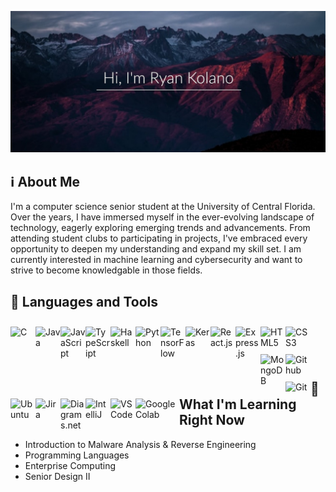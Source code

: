 ![mountains-sunset](john-towner-JgOeRuGD_Y4-unsplash2.jpg)

## :information_source: About Me
I'm a computer science senior student at the University of Central Florida. Over the years, I
have immersed myself in the ever-evolving landscape of technology, eagerly exploring emerging 
trends and advancements. From attending student clubs to participating in projects, I've embraced 
every opportunity to deepen my understanding and expand my skill set. I am currently interested in
machine learning and cybersecurity and want to strive to become knowledgable in those fields. 


## :handbag: Languages and Tools
<img src="https://cdn.jsdelivr.net/gh/devicons/devicon@latest/icons/c/c-original.svg" alt="C" align="left" width=40px style="padding-top:10px;"/>
<img src="https://cdn.jsdelivr.net/gh/devicons/devicon@latest/icons/java/java-original.svg" alt="Java" align="left" width=40px style="padding-top:10px;"/>
<img src="https://cdn.jsdelivr.net/gh/devicons/devicon@latest/icons/javascript/javascript-original.svg" alt="JavaScript" align="left" width=40px style="padding-top:10px;"/>
<img src="https://cdn.jsdelivr.net/gh/devicons/devicon@latest/icons/typescript/typescript-original.svg" alt="TypeScript" align="left" width=40px style="padding-top:10px;"/>
<img src="https://cdn.jsdelivr.net/gh/devicons/devicon@latest/icons/haskell/haskell-original.svg" alt="Haskell" align="left" width=40px style="padding-top:10px;"/>
<img src="https://cdn.jsdelivr.net/gh/devicons/devicon@latest/icons/python/python-original.svg" alt="Python" align="left" width=40px style="padding-top:10px;"/>
<img src="https://cdn.jsdelivr.net/gh/devicons/devicon@latest/icons/tensorflow/tensorflow-original.svg" alt="TensorFlow" align="left" width=40px style="padding-top:10px;"/>
<img src="https://cdn.jsdelivr.net/gh/devicons/devicon@latest/icons/keras/keras-original.svg" alt="Keras" align="left" width=40px style="padding-top:10px;"/>
<img src="https://cdn.jsdelivr.net/gh/devicons/devicon@latest/icons/react/react-original.svg" alt="React.js" align="left" width=40px style="padding-top:10px;"/>
<img src="https://cdn.jsdelivr.net/gh/devicons/devicon@latest/icons/express/express-original.svg" alt="Express.js" align="left" width=40px style="padding-top:10px;"/>
<img src="https://cdn.jsdelivr.net/gh/devicons/devicon@latest/icons/html5/html5-original.svg" alt="HTML5" align="left" width=40px style="padding-top:10px;"/>
<img src="https://cdn.jsdelivr.net/gh/devicons/devicon@latest/icons/css3/css3-original.svg" alt="CSS3" align="left" width=40px style="padding-top:10px;"/>
<img src="https://cdn.jsdelivr.net/gh/devicons/devicon@latest/icons/mongodb/mongodb-original.svg" alt="MongoDB" align="left" width=40px style="padding-top:10px;"/>
<img src="https://cdn.jsdelivr.net/gh/devicons/devicon@latest/icons/github/github-original.svg" alt="Github" align="left" width=40px style="padding-top:10px;"/>
<img src="https://cdn.jsdelivr.net/gh/devicons/devicon@latest/icons/git/git-original.svg" alt="Git" align="left" width=40px style="padding-top:10px;"/>
<img src="https://cdn.jsdelivr.net/gh/devicons/devicon@latest/icons/ubuntu/ubuntu-original.svg" alt="Ubuntu" align="left" width=40px style="padding-top:10px;"/>
<img src="https://cdn.jsdelivr.net/gh/devicons/devicon@latest/icons/jira/jira-original.svg" alt="Jira" align="left" width=40px style="padding-top:10px;"/>
<img src="https://upload.wikimedia.org/wikipedia/commons/3/3e/Diagrams.net_Logo.svg" alt="Diagrams.net" align="left" width=40px style="padding-top:10px;"/>
<img src="https://cdn.jsdelivr.net/gh/devicons/devicon@latest/icons/intellij/intellij-original.svg" alt="IntelliJ" align="left" width=40px style="padding-top:10px;"/>
<img src="https://cdn.jsdelivr.net/gh/devicons/devicon@latest/icons/vscode/vscode-original.svg" alt="VSCode" align="left" width=40px style="padding-top:10px;"/>
<img src="https://upload.wikimedia.org/wikipedia/commons/d/d0/Google_Colaboratory_SVG_Logo.svg" alt="Google Colab" align="left" width=70px style="padding-top:10px;"/>

<br/>
<br/>
<br/>
<br/>


## :book: What I'm Learning Right Now
* Introduction to Malware Analysis & Reverse Engineering
* Programming Languages
* Enterprise Computing
* Senior Design II

